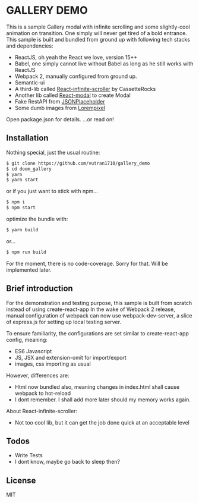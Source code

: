 # GALLERY DEMO


This is a sample Gallery modal with infinite scrolling and some slightly-cool animation on transition. One simply will never get tired of a bold entrance.
This sample is built and bundled from ground up with following tech stacks and dependencies:

  - ReactJS, oh yeah the React we love, version 15++
  - Babel, one simply cannot live without Babel as long as he still works with ReactJS
  - Webpack 2, manually configured from ground up.
  - Semantic-ui
  - A third-lib called [React-infinite-scroller][RIS] by CassetteRocks
  - Another lib called [React-modal][Rsk] to create Modal
  - Fake RestAPI from [JSONPlaceholder][Fks]
  - Some dumb images from [Lorempixel][Lpx]
 
Open package.json for details. 
...or read on!

## Installation
Nothing special, just the usual routine:
```sh
$ git clone https://github.com/vutran1710/gallery_demo
$ cd doom_gallery
$ yarn
$ yarn start
```
or if you just want to stick with npm...
```sh
$ npm i
$ npm start
```
optimize the bundle with:
```sh
$ yarn build
```
or...
```sh
$ npm run build
```
For the moment, there is no code-coverage. Sorry for that. Will be implemented later.

## Brief introduction
For the demonstration and testing purpose, this sample is built from scratch instead of using create-react-app
In the wake of Webpack 2 release, manual configuration of webpack can now use webpack-dev-server, a slice of express.js for setting up local testing server.

To ensure familiarity, the configurations are set similar to create-react-app config, meaning:
- ES6 Javascript
- JS, JSX and extension-omit for import/export
- images, css importing as usual

However, differences are:
- Html now bundled also, meaning changes in index.html shall cause webpack to hot-reload
- I dont remember. I shall add more later should my memory works again.

About React-infinite-scroller:
- Not too cool lib, but it can get the job done quick at an acceptable level


## Todos
 - Write Tests
 - I dont know, maybe go back to sleep then?

License
----

MIT

[//]: # (These are reference links used in the body of this note and get stripped out when the markdown processor does its job.)
   [Fks]: <https://jsonplaceholder.typicode.com/>
   [Lpx]: <http://lorempixel.com/>
   [RIS]: <https://github.com/CassetteRocks/react-infinite-scroller/>
   [Rsk]: <https://github.com/reactjs/react-modal/>
   >
